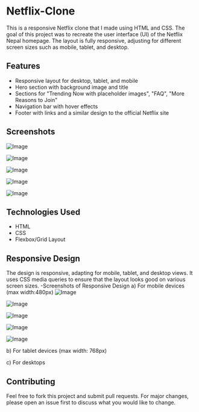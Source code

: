 # Netflix-Clone
This is a responsive Netflix clone that I made using HTML and CSS. The goal of this project was to recreate the user interface (UI) of the Netflix Nepal homepage. The layout is fully responsive, adjusting for different screen sizes such as mobile, tablet, and desktop.

## Features
- Responsive layout for desktop, tablet, and mobile
- Hero section with background image and title
- Sections for "Trending Now with placeholder images", "FAQ", "More Reasons to Join"
- Navigation bar with hover effects
- Footer with links and a similar design to the official Netflix site

## Screenshots
![Image](https://github.com/user-attachments/assets/fc446be7-9942-4325-b2dc-49c41adcbb87)

![Image](https://github.com/user-attachments/assets/a3e34178-6d42-4870-bf59-4be9b36dea1e)

![Image](https://github.com/user-attachments/assets/4abcc524-7ca2-43f7-a042-327caf278a5e)

![Image](https://github.com/user-attachments/assets/e472d5f5-9a3f-4cfd-a92f-6d81797e9b9e)

![Image](https://github.com/user-attachments/assets/40928418-4fe5-490b-af26-62f6b369597d)

## Technologies Used
- HTML
- CSS
- Flexbox/Grid Layout

## Responsive Design
The design is responsive, adapting for mobile, tablet, and desktop views. It uses CSS media queries to ensure that the layout looks good on various screen sizes.
-Screenshots of Responsive Design
a) For mobile devices (max width:480px)
![Image](https://github.com/user-attachments/assets/7a2b9981-3c4a-4278-8c21-f86a9d603eda)

![Image](https://github.com/user-attachments/assets/3ed342be-d6d1-45bc-b95b-cb7b27af8eed)

![Image](https://github.com/user-attachments/assets/4da16ee5-e318-4f47-910b-0c1e85c5ba50)

![Image](https://github.com/user-attachments/assets/737632fa-4705-44a0-b082-b2fb7cf0adaf)

![Image](https://github.com/user-attachments/assets/afb7cbcb-d869-47ad-b27d-efabca124469)

b) For tablet devices (max width: 768px)




c) For desktops





## Contributing
Feel free to fork this project and submit pull requests. For major changes, please open an issue first to discuss what you would like to change.



